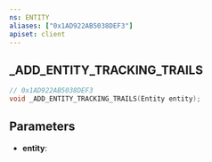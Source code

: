 ```yaml
---
ns: ENTITY
aliases: ["0x1AD922AB5038DEF3"]
apiset: client
---
```

## _ADD_ENTITY_TRACKING_TRAILS

```c
// 0x1AD922AB5038DEF3
void _ADD_ENTITY_TRACKING_TRAILS(Entity entity);
```


## Parameters
* **entity**:



